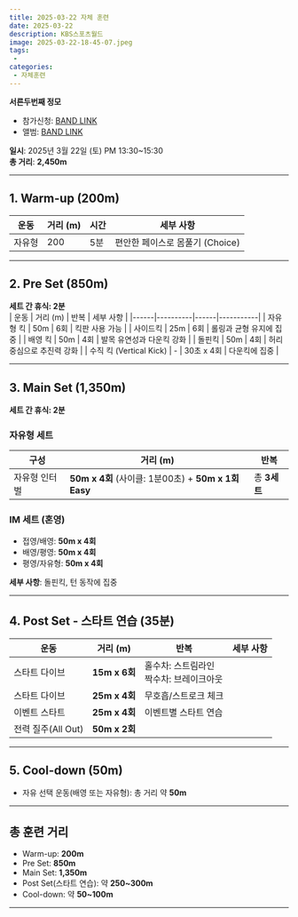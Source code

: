 ```yaml
---
title: 2025-03-22 자체 훈련
date: 2025-03-22
description: KBS스포츠월드
image: 2025-03-22-18-45-07.jpeg
tags:
 - 
categories:
 - 자체훈련
---
```


**서른두번째 정모**

- 참가신청: [BAND LINK](https://band.us/band/93484357/schedule/4%2F93484357%2F615934212%2F19700101)
- 앨범: [BAND LINK](https://band.us/band/93484357/album/85548874)


**일시**: 2025년 3월 22일 (토) PM 13:30~15:30  
**총 거리**: **2,450m**  

---

## **1. Warm-up (200m)**  
| 운동 | 거리 (m) | 시간 | 세부 사항 |
|------|----------|------|-----------|
| 자유형 | 200 | 5분 | 편안한 페이스로 몸풀기 (Choice) |

---

## **2. Pre Set (850m)**  
**세트 간 휴식: 2분**  
| 운동 | 거리 (m) | 반복 | 세부 사항 |
|------|----------|------|-----------|
| 자유형 킥 | 50m | 6회 | 킥판 사용 가능 |
| 사이드킥 | 25m | 6회 | 롤링과 균형 유지에 집중 |
| 배영 킥 | 50m | 4회 | 발목 유연성과 다운킥 강화 |
| 돌핀킥 | 50m | 4회 | 허리 중심으로 추진력 강화 |
| 수직 킥 (Vertical Kick) | - | 30초 x 4회 | 다운킥에 집중 |

---

## **3. Main Set (1,350m)**  
**세트 간 휴식: 2분**

### **자유형 세트**
| 구성                     | 거리 (m)   | 반복        |
|--------------------------|------------|-------------|
| 자유형 인터벌            | **50m x 4회** (사이클: 1분00초) + **50m x 1회 Easy** | 총 **3세트** |

### **IM 세트 (혼영)**  
- 접영/배영: **50m x 4회**  
- 배영/평영: **50m x 4회**  
- 평영/자유형: **50m x 4회**

**세부 사항**: 돌핀킥, 턴 동작에 집중

---

## **4. Post Set - 스타트 연습 (35분)**  
| 운동                | 거리 (m)   | 반복        | 세부 사항 |
|---------------------|------------|-------------|-----------|
| 스타트 다이브       | **15m x 6회**     | 홀수차: 스트림라인<br>짝수차: 브레이크아웃 |
| 스타트 다이브       | **25m x 4회**     | 무호흡/스트로크 체크 |
| 이벤트 스타트       | **25m x 4회**     | 이벤트별 스타트 연습 |
| 전력 질주(All Out)  | **50m x 2회**     |

---

## **5. Cool-down (50m)**  
- 자유 선택 운동(배영 또는 자유형): 총 거리 약 **50m**

---

## 총 훈련 거리
- Warm-up: **200m**
- Pre Set: **850m**
- Main Set: **1,350m**
- Post Set(스타트 연습): 약 **250~300m**
- Cool-down: 약 **50~100m**

---
